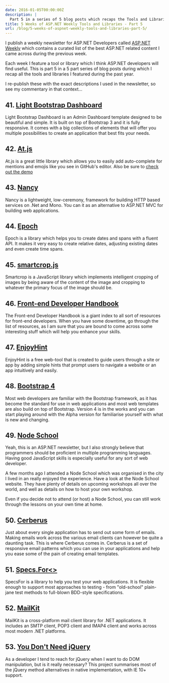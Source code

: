 ```yaml
---
date: 2016-01-05T00:00:00Z
description: |
  Part 5 in a series of 5 blog posts which recaps the Tools and Libraries I covered during 2015 in ASP.NET Weekly
title: 5 Weeks of ASP.NET Weekly Tools and Libraries - Part 5
url: /blog/5-weeks-of-aspnet-weekly-tools-and-libraries-part-5/
---
```


I publish a weekly newsletter for ASP.NET Developers called [ASP.NET Weekly](http://www.aspnetweekly.com) which contains a curated list of the best ASP.NET related content I came across during the previous week. 

Each week I feature a tool or library which I think ASP.NET developers will find useful. This is part 5 in a 5 part series of blog posts during which I recap all the tools and libraries I featured during the past year.

I re-publish these with the exact descriptions I used in the newsletter, so see my commentary in that context...

## 41. [Light Bootstrap Dashboard](http://www.creative-tim.com/product/light-bootstrap-dashboard)

Light Bootstrap Dashboard is an Admin Dashboard template designed to be beautiful and simple. It is built on top of Bootstrap 3 and it is fully responsive. It comes with a big collections of elements that will offer you multiple possibilities to create an application that best fits your needs.

## 42. [At.js](https://github.com/ichord/At.js)

At.js is a great little library which allows you to easily add auto-complete for mentions and emojis like you see in GitHub's editor. Also be sure to [check out the demo](http://ichord.github.io/At.js/)

## 43. [Nancy](https://github.com/NancyFx/Nancy)

Nancy is a lightweight, low-ceremony, framework for building HTTP based services on .Net and Mono. You can it as an alternative to ASP.&#8203;NET MVC for building web applications.

## 44. [Epoch](https://github.com/MavenThought/Epoch)

Epoch is a library which helps you to create dates and spans with a fluent API. It makes it very easy to create relative dates, adjusting existing dates and even create time spans. 

## 45. [smartcrop.js](https://github.com/jwagner/smartcrop.js)

Smartcrop is a JavaScript library which implements intelligent cropping of images by being aware of the content of the image and cropping to whatever the primary focus of the image should be.

## 46. [Front-end Developer Handbook](http://www.frontendhandbook.com/)

The Front-end Developer Handbook is a giant index to all sort of resources for front-end developers. When you have some downtime, go through the list of resources, as I am sure that you are bound to come across some interesting stuff which will help you enhance your skills.  

## 47. [EnjoyHint](http://xbsoftware.com/products/enjoyhint/)

EnjoyHint is a free web-tool that is created to guide users through a site or app by adding simple hints that prompt users to navigate a website or an app intuitively and easily.

## 48. [Bootstrap 4](http://v4-alpha.getbootstrap.com/)

Most web developers are familiar with the Bootstrap framework, as it has become the standard for use in web applications and most web templates are also build on top of Bootstrap. Version 4 is in the works and you can start playing around with the Alpha version for familiarise yourself with what is new and changing. 

## 49. [Node School](http://nodeschool.io/)

Yeah, this is an ASP.&#8203;NET newsletter, but I also strongly believe that programmers should be proficient in multiple programming languages. Having good JavaScript skills is especially useful for any sort of web developer. 

A few months ago I attended a Node School which was organised in the city I lived in an really enjoyed the experience. Have a look at the Node School website. They have plenty of details on upcoming workshops all over the world, and well as details on how to host your own workshop. 

Even if you decide not to attend (or host) a Node School, you can still work through the lessons on your own time at home. 

## 50. [Cerberus](http://tedgoas.github.io/Cerberus/)

Just about every single application has to send out some form of emails. Making emails work across the various email clients can however be quite a daunting task. This is where Cerberus comes in. Cerberus is a set of responsive email patterns which you can use in your applications and help you ease some of the pain of creating email templates.

## 51. [Specs.For<>](http://specsfor.com/)

SpecsFor is a library to help you test your web applications. It is flexible enough to support most approaches to testing - from "old-school" plain-jane test methods to full-blown BDD-style specifications.

## 52. [MailKit](https://github.com/jstedfast/MailKit)

MailKit is a cross-platform mail client library for .NET applications. It includes an SMTP client, POP3 client and IMAP4 client and works across most modern .NET platforms.

## 53. [You Don't Need jQuery](https://github.com/oneuijs/You-Dont-Need-jQuery)

As a developer I tend to reach for jQuery when I want to do DOM manipulation, but is it really necessary? This project summarises most of the jQuery method alternatives in native implementation, with IE 10+ support.